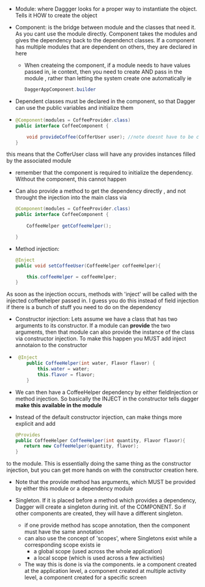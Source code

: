 
- Module: where Daggger looks for a proper way to instantiate the object. Tells it HOW to create the object

- Component: is the bridge between module and the classes that need it. As you cant use the module directly. Component takes the modules and gives the dependency back to the dependenct classes. If a component has multiple modules that are dependent on others, they are declared in here

  - When createing the component, if a module needs to have values passed in, ie context, then you need to create AND pass in the module , rather than letting the system create one automatically ie

    ```java
    DaggerAppComponent.builder
    ```


- Dependent classes must be declared in the component, so that Dagger can use the public variables and initialize them

- ```java
  @Component(modules = CoffeeProvider.class)
  public interface CoffeeComponent {
  
      void provideCoffee(CofferUser user); //note doesnt have to be called inject
  }
  ```

this means that the CofferUser class will have any provides instances filled by the associated module

- remember that the component is required to initialize the dependency. Without the component, this cannot happen

- Can also provide a method to get the dependency directly , and not throught the injection into the main class via 

  ```java
  @Component(modules = CoffeeProvider.class)
  public interface CoffeeComponent {
      
      CoffeeHelper getCoffeeHelper();
  
  }
  ```

- Method injection: 

  ```java
  @Inject
  public void setCoffeeUser(CoffeeHelper coffeeHelper){
  
      this.coffeeHelper = coffeeHelper;
  }
  ```

As soon as the injection occurs, methods with 'inject' will be called with the injected coffeehelper passed in. I guess you do this instead of field injection if there is a bunch of stuff you need to do on the dependency



- Constructor injection: Lets assume we have a class that has two arguments to its constructor.
  If a module can **provide** the two arguments, then that module can also provide the instance of the class via constructor injection. To make this happen you MUST add inject annotaion to the constructor

- ```java
   @Inject
      public CoffeeHelper(int water, Flavor flavor) {
          this.water = water;
          this.flavor = flavor;
      }
   ```
  

- We can then have a CoffeeHelper dependency by either fieldInjection or method injection. So basically the INJECT in the constructor tells dagger **make this available in the module**

- Instead of the default constructor injection, can make things more explicit and add

  ``` java 
  @Provides
  public CoffeeHelper CoffeeHelper(int quantity, Flavor flavor){
     return new CoffeeHelper(quantity, flavor);
  }
  ```
  

to the module. This is essentially doing the same thing as the constructor injection, but you can get more hands on with the constructor creation here.

- Note that the provide method has arguments, which MUST be provided by either this module or a dependency module


- Singleton. If it is placed before a method which provides  a dependency, Dagger will create a singleton during init. of the COMPONENT. So if other components are created, they will have a different singleton.
  - if one provide method has scope annotation, then the component must have the same annotation
  - can also use the concept of 'scopes', where Singletons exist while a corresponding scope exists ie
    - a global scope (used across the whole application)
    - a local scope (which is used across a few activities)
  - The way this is done is via the components. ie a component created at the application level, a component created at multiple activity level, a component created for a specific screen

